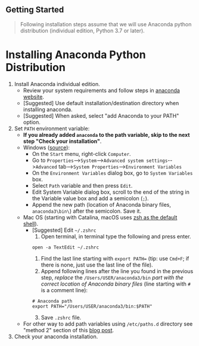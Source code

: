 Getting Started
---
> Following installation steps assume that we will use Anaconda python distribution (individual edition, Python 3.7 or later).

# Installing Anaconda Python Distribution
1. Install Anaconda individual edition.
    - Review your system requirements and follow steps in [anaconda website](https://docs.anaconda.com/anaconda/install/#).
    - \[Suggested\] Use default installation/destination directory when installing anaconda.
    - \[Suggested\] When asked, select "add Anaconda to your PATH" option.
1. Set `PATH` environment variable:
    - **If you already added `anaconda` to the path variable, skip to the next step "Check your installation"**.
    - Windows ([source](https://docs.microsoft.com/en-us/previous-versions/office/developer/sharepoint-2010/ee537574(v=office.14))):
      - On the `Start` menu, right-click `Computer`.
      - Go to `Properties`-->`System`-->`Advanced system settings`-->`Advanced` tab-->`System Properties`-->`Environment Variables`
      - On the `Environment Variables` dialog box, go to `System Variables` box.
      - Select `Path` variable and then press `Edit`.
      - Edit System Variable dialog box, scroll to the end of the string in the Variable value box and add a semicolon (`;`).
      - Append the new path (location of Anaconda binary files, `anaconda3\bin\`) after the semicolon. Save it.
    - Mac OS (starting with Catalina, macOS uses [zsh as the default shell](https://support.apple.com/en-us/HT208050)).
      - \[Suggested\] Edit `~/.zshrc`
        1. Open terminal, in terminal type the following and press enter.
        ```
        open -a TextEdit ~/.zshrc
        ```
        1. Find the last line starting with `export PATH=` (tip: use `Cmd+F`; if there is none, just use the last line of the file).
        2. Append following lines after the line you found in the previous step, *replace* the `/Users/USER/anaconda3/bin` *part with the correct location of Anaconda binary files* (line starting with `#` is a comment line):
        ```
        # Anaconda path
        export PATH="/Users/USER/anaconda3/bin:$PATH"
        ```
        3. Save `.zshrc` file.
    - For other way to add path variables using `/etc/paths.d` directory see "method 2" section of this [blog post](https://www.cyberciti.biz/faq/appleosx-bash-unix-change-set-path-environment-variable/).
1. Check your anaconda installation.
